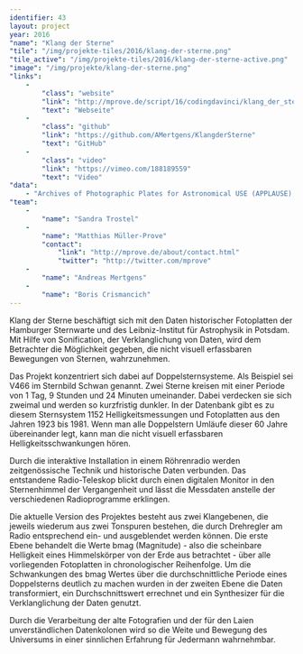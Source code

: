```yaml
---
identifier: 43
layout: project
year: 2016
"name": "Klang der Sterne"
"tile": "/img/projekte-tiles/2016/klang-der-sterne.png"
"tile_active": "/img/projekte-tiles/2016/klang-der-sterne-active.png"
"image": "/img/projekte/klang-der-sterne.png"
"links":
    -
        "class": "website"
        "link": "http://mprove.de/script/16/codingdavinci/klang_der_sterne.html"
        "text": "Webseite"
    -
        "class": "github"
        "link": "https://github.com/AMertgens/KlangderSterne"
        "text": "GitHub"
    -
        "class": "video"
        "link": "https://vimeo.com/188189559"
        "text": "Video"
"data":
    - "Archives of Photographic Plates for Astronomical USE (APPLAUSE), Leibnitz-Institut für Astrophysik Potsdam"
"team":
    -
        "name": "Sandra Trostel"
    -
        "name": "Matthias Müller-Prove"
        "contact":
            "link": "http://mprove.de/about/contact.html"
            "twitter": "http://twitter.com/mprove"
    -
        "name": "Andreas Mertgens"
    -
        "name": "Boris Crismancich"
---
```

Klang der Sterne beschäftigt sich mit den Daten historischer Fotoplatten der Hamburger Sternwarte und des Leibniz-Institut für Astrophysik in Potsdam. Mit Hilfe von Sonification, der Verklanglichung von Daten, wird dem Betrachter die Möglichkeit gegeben, die nicht visuell erfassbaren Bewegungen von Sternen, wahrzunehmen.

Das Projekt konzentriert sich dabei auf Doppelsternsysteme. Als Beispiel sei V466 im Sternbild Schwan genannt. Zwei Sterne kreisen mit einer Periode von 1 Tag, 9 Stunden und 24 Minuten umeinander. Dabei verdecken sie sich zweimal und werden so kurzfristig dunkler. In der Datenbank gibt es zu diesem Sternsystem 1152 Helligkeitsmessungen und Fotoplatten aus den Jahren 1923 bis 1981. Wenn man alle Doppelstern Umläufe dieser 60 Jahre übereinander legt, kann man die nicht visuell erfassbaren Helligkeitsschwankungen hören.

Durch die interaktive Installation in einem Röhrenradio werden zeitgenössische Technik und historische Daten verbunden. Das entstandene Radio-Teleskop blickt durch einen digitalen Monitor in den Sternenhimmel der Vergangenheit und lässt die Messdaten anstelle der verschiedenen Radioprogramme erklingen.

Die aktuelle Version des Projektes besteht aus zwei Klangebenen, die jeweils wiederum aus zwei Tonspuren bestehen, die durch Drehregler am Radio entsprechend ein- und ausgeblendet werden können. Die erste Ebene behandelt die Werte bmag (Magnitude) - also die scheinbare Helligkeit eines Himmelskörper von der Erde aus betrachtet - über alle vorliegenden Fotoplatten in chronologischer Reihenfolge. Um die Schwankungen des bmag Wertes über die durchschnittliche Periode eines Doppelsterns deutlich zu machen wurden in der zweiten Ebene die Daten transformiert, ein Durchschnittswert errechnet und ein Synthesizer für die Verklanglichung der Daten genutzt.

Durch die Verarbeitung der alte Fotografien und der für den Laien unverständlichen Datenkolonen wird so die Weite und Bewegung des Universums in einer sinnlichen Erfahrung für Jedermann wahrnehmbar.
